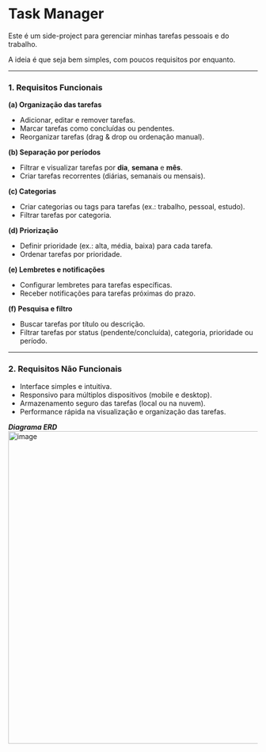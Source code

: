 # Task Manager

Este é um side-project para gerenciar minhas tarefas pessoais e do trabalho.

A ideia é que seja bem simples, com poucos requisitos por enquanto.

---

### **1. Requisitos Funcionais**

**(a) Organização das tarefas**

- Adicionar, editar e remover tarefas.
- Marcar tarefas como concluídas ou pendentes.
- Reorganizar tarefas (drag & drop ou ordenação manual).

**(b) Separação por períodos**

- Filtrar e visualizar tarefas por **dia**, **semana** e **mês**.
- Criar tarefas recorrentes (diárias, semanais ou mensais).

**(c) Categorias**

- Criar categorias ou tags para tarefas (ex.: trabalho, pessoal, estudo).
- Filtrar tarefas por categoria.

**(d) Priorização**

- Definir prioridade (ex.: alta, média, baixa) para cada tarefa.
- Ordenar tarefas por prioridade.

**(e) Lembretes e notificações**

- Configurar lembretes para tarefas específicas.
- Receber notificações para tarefas próximas do prazo.

**(f) Pesquisa e filtro**

- Buscar tarefas por título ou descrição.
- Filtrar tarefas por status (pendente/concluída), categoria, prioridade ou período.

---

### **2. Requisitos Não Funcionais**

- Interface simples e intuitiva.
- Responsivo para múltiplos dispositivos (mobile e desktop).
- Armazenamento seguro das tarefas (local ou na nuvem).
- Performance rápida na visualização e organização das tarefas.


***Diagrama ERD***
<img width="1168" height="631" alt="image" src="https://github.com/user-attachments/assets/db2f2e1f-f535-4ba9-b59c-411acb46c589" />
